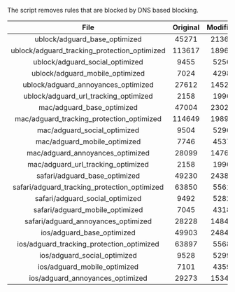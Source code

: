 The script removes rules that are blocked by DNS based blocking.


| File | Original | Modified |
|:----:|:-----:|:-----:|
| ublock/adguard_base_optimized | 45271 | 21364 |
| ublock/adguard_tracking_protection_optimized | 113617 | 18960 |
| ublock/adguard_social_optimized | 9455 | 5256 |
| ublock/adguard_mobile_optimized | 7024 | 4298 |
| ublock/adguard_annoyances_optimized | 27612 | 14529 |
| ublock/adguard_url_tracking_optimized | 2158 | 1996 |
| mac/adguard_base_optimized | 47004 | 23024 |
| mac/adguard_tracking_protection_optimized | 114649 | 19895 |
| mac/adguard_social_optimized | 9504 | 5296 |
| mac/adguard_mobile_optimized | 7746 | 4537 |
| mac/adguard_annoyances_optimized | 28099 | 14767 |
| mac/adguard_url_tracking_optimized | 2158 | 1996 |
| safari/adguard_base_optimized | 49230 | 24388 |
| safari/adguard_tracking_protection_optimized | 63850 | 5561 |
| safari/adguard_social_optimized | 9492 | 5282 |
| safari/adguard_mobile_optimized | 7045 | 4318 |
| safari/adguard_annoyances_optimized | 28228 | 14844 |
| ios/adguard_base_optimized | 49903 | 24846 |
| ios/adguard_tracking_protection_optimized | 63897 | 5568 |
| ios/adguard_social_optimized | 9528 | 5299 |
| ios/adguard_mobile_optimized | 7101 | 4359 |
| ios/adguard_annoyances_optimized | 29273 | 15349 |